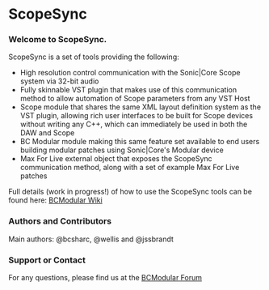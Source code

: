 ScopeSync
=========
### Welcome to ScopeSync.
ScopeSync is a set of tools providing the following:
- High resolution control communication with the Sonic|Core Scope system via 32-bit audio
- Fully skinnable VST plugin that makes use of this communication method to allow automation of Scope parameters from any VST Host
- Scope module that shares the same XML layout definition system as the VST plugin, allowing rich user interfaces to be built for Scope devices without writing any C++, which can immediately be used in both the DAW and Scope
- BC Modular module making this same feature set available to end users building modular patches using Sonic|Core's Modular device
- Max For Live external object that exposes the ScopeSync communication method, along with a set of example Max For Live patches

Full details (work in progress!) of how to use the ScopeSync tools can be found here: [BCModular Wiki](http://bcmodular.wikispaces.com/ScopeSync)

### Authors and Contributors
Main authors: @bcsharc, @wellis and @jssbrandt

### Support or Contact
For any questions, please find us at the [BCModular Forum](http://www.bcmodular.co.uk/forum/)
